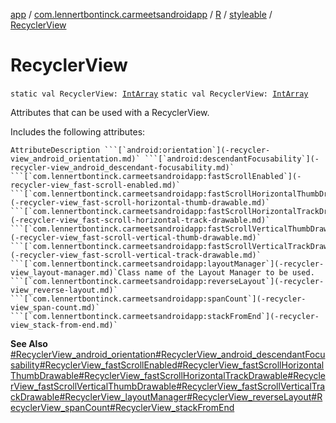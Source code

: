 [app](../../../index.md) / [com.lennertbontinck.carmeetsandroidapp](../../index.md) / [R](../index.md) / [styleable](index.md) / [RecyclerView](./-recycler-view.md)

# RecyclerView

`static val RecyclerView: `[`IntArray`](https://kotlinlang.org/api/latest/jvm/stdlib/kotlin/-int-array/index.html)
`static val RecyclerView: `[`IntArray`](https://kotlinlang.org/api/latest/jvm/stdlib/kotlin/-int-array/index.html)

Attributes that can be used with a RecyclerView.

Includes the following attributes:

    AttributeDescription ```[`android:orientation`](-recycler-view_android_orientation.md)` ```[`android:descendantFocusability`](-recycler-view_android_descendant-focusability.md)` ```[`com.lennertbontinck.carmeetsandroidapp:fastScrollEnabled`](-recycler-view_fast-scroll-enabled.md)` ```[`com.lennertbontinck.carmeetsandroidapp:fastScrollHorizontalThumbDrawable`](-recycler-view_fast-scroll-horizontal-thumb-drawable.md)` ```[`com.lennertbontinck.carmeetsandroidapp:fastScrollHorizontalTrackDrawable`](-recycler-view_fast-scroll-horizontal-track-drawable.md)` ```[`com.lennertbontinck.carmeetsandroidapp:fastScrollVerticalThumbDrawable`](-recycler-view_fast-scroll-vertical-thumb-drawable.md)` ```[`com.lennertbontinck.carmeetsandroidapp:fastScrollVerticalTrackDrawable`](-recycler-view_fast-scroll-vertical-track-drawable.md)` ```[`com.lennertbontinck.carmeetsandroidapp:layoutManager`](-recycler-view_layout-manager.md)`Class name of the Layout Manager to be used. ```[`com.lennertbontinck.carmeetsandroidapp:reverseLayout`](-recycler-view_reverse-layout.md)` ```[`com.lennertbontinck.carmeetsandroidapp:spanCount`](-recycler-view_span-count.md)` ```[`com.lennertbontinck.carmeetsandroidapp:stackFromEnd`](-recycler-view_stack-from-end.md)`

**See Also**
[#RecyclerView_android_orientation](-recycler-view_android_orientation.md)[#RecyclerView_android_descendantFocusability](-recycler-view_android_descendant-focusability.md)[#RecyclerView_fastScrollEnabled](-recycler-view_fast-scroll-enabled.md)[#RecyclerView_fastScrollHorizontalThumbDrawable](-recycler-view_fast-scroll-horizontal-thumb-drawable.md)[#RecyclerView_fastScrollHorizontalTrackDrawable](-recycler-view_fast-scroll-horizontal-track-drawable.md)[#RecyclerView_fastScrollVerticalThumbDrawable](-recycler-view_fast-scroll-vertical-thumb-drawable.md)[#RecyclerView_fastScrollVerticalTrackDrawable](-recycler-view_fast-scroll-vertical-track-drawable.md)[#RecyclerView_layoutManager](-recycler-view_layout-manager.md)[#RecyclerView_reverseLayout](-recycler-view_reverse-layout.md)[#RecyclerView_spanCount](-recycler-view_span-count.md)[#RecyclerView_stackFromEnd](-recycler-view_stack-from-end.md)

